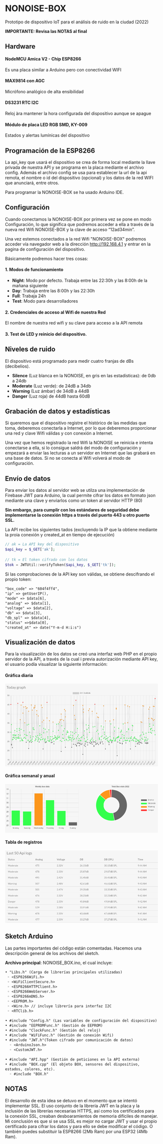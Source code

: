 # NONOISE-BOX
Prototipo de dispositivo IoT para el análisis de ruido en la ciudad (2022)

**IMPORTANTE: Revisa las NOTAS al final**

## Hardware

#### NodeMCU Amica V2 - Chip ESP8266
Es una placa similar a Arduino pero con conectividad WIFI
#### MAX9814 con AGC
Micrófono analógico de alta ensibilidad
#### DS3231 RTC I2C
Reloj àra mantener la hora configurada del dispositivo aunque se apague
#### Módulo de placa LED RGB SMD, KY-009
Estados y alertas lumínicas del dispositivo

## Programación de la ESP8266
La api_key que usará el dispositivo se crea de forma local mediante la llave privada de nuestra API y se programa en la placa mediante el archivo config. Además el archivo config se usa para establecer la url de la api remota, el nombre o id del dispositivo (opcional) y los datos de la red WIFI que anunciará, entre otros.

Para programar la NONOISE-BOX se ha usado Arduino IDE.
## Configuración
Cuando conectamos la NONOISE-BOX por primera vez se pone en modo Configuración, lo que significa que podremos acceder a ella a través de la nueva red Wifi NONOISE-BOX y la clave de acceso “12ad34min”.

Una vez estemos conectados a la red Wifi "NONOISE-BOX" podremos acceder vía navegador web a la dirección http://192.168.4.1 y entrar en la pagina de configuración del dispositivo.

Básicamente podremos hacer tres cosas:
#### 1. Modos de funcionamiento
+ **Night**: Modo por defecto. Trabaja entre las 22:30h y las 8:00h de la mañana siguiente
+ **Day**: Trabaja entre las 8:00h y las 22:30h
+ **Full**: Trabaja 24h
+ **Test**: Modo para desarrolladores
#### 2. Credenciales de acceso al Wifi de nuestra Red
El nombre de nuestra red wifi y su clave para acceso a la API remota
#### 3. Test de LED y reinicio del dispositivo.

## Niveles de ruido
El dispositivo está programado para medir cuatro franjas de dBs (decibelios).

 + **Silence** (Luz blanca en la NONOISE, en gris en las estadísticas): de 0db a 24db
 + **Moderate** (Luz verde): de 24dB a 34db
 + **Warning** (Luz ámbar) de 34dB a 44dB
 + **Danger** (Luz roja) de 44dB hasta 60dB

## Grabación de datos y estadísticas
Si queremos que el dispositivo registre el histórico de las medidas que toma, deberemos conectarla a Internet, por lo que deberemos proporcionar una red y clave Wifi válidas y con conexión a Internet.

Una vez que hemos registrado la red Wifi la NONOISE se reinicia e intenta conectarse a ella, si lo consigue saldrá del modo de configuración y empezará a enviar las lecturas a un servidor en Internet que las grabará en una base de datos. Si no se conecta al Wifi volverá al modo de configuración.

## Envío de datos
Para enviar los datos al servidor web se utilza una implementación de Firebase JWT para Arduino, la cual permite cifrar los datos en formato json mediante una clave y enviarlos como un token al servidor HTTP (80)

**Sin embargo, para cumplir con los estándares de seguridad debe implementarse la conexión https a través del puerto 443 u otro puerto SSL.**

La API recibe los siguientes tados (excluyendo la IP que la obtiene mediante la proia conexión y created_at en tiempo de ejecución)

```php
// ak = La API key del dispositivo
$api_key = $_GET['ak'];

// tk = El token cifrado con los datos
$tok = JWTUtil::verifyToken($api_key, $_GET['tk']);
```
Si las comprobaciones de la API key son válidas, se obtiene descifrando el propio token:
```
"box_code" => "604f4ff4",
"ip" => getUserIP(),
"mode" => $data[6],
"analog" => $data[1],
"voltage" => $data[2],
"db" => $data[3],
"db_spl" => $data[4],
"status" =>$data[0],
"created_at" => date("Y-m-d H:i:s")
```

## Visualización de datos
Para la visualización de los datos se creó una interfaz web PHP en el propio servidor de la API, a través de la cual i previa autorización mediante API key, el usuario podía visualizar la siguiente información:

#### Gráfica diaria
![Day graph](https://github.com/Parkteknia/NONOISE-Box/blob/main/docs/images/nonoise-24h.png)
#### Gráfica semanal y anual
![Global graph](https://github.com/Parkteknia/NONOISE-Box/blob/main/docs/images/nonoise-global.png)
#### Tabla de registros
![Stats table](https://github.com/Parkteknia/NONOISE-Box/blob/main/docs/images/nonoise-logs.png)

## Sketch Arduino
Las partes importantes del código están comentadas. Hacemos una descripción general de los archivos del sketch.

**Archivo principal**: NONOISE_BOX.ino, el cual incluye:

```
• "Libs.h" (Carga de librerías principales utilizadas)
 ◦ <ESP8266WiFi.h>
 ◦ <WiFiClientSecure.h>
 ◦ <ESP8266HTTPClient.h>
 ◦ <ESP8266WebServer.h>
 ◦ <ESP8266mDNS.h>
 ◦ <EEPROM.h>
 ◦ <Wire.h> // incluye librería para interfaz I2C
 ◦ <RTClib.h>

• #include "Config.h" (Las variables de configuración del dispositivo)
• #include "EEPROMFunc.h" (Gestión de EEPROM)
• #include "ClockFunc.h" (Gestión del reloj)
• #include "WiFiFunc.h" (Gestión de conexión Wifi)
• #include "JWT.h"(Token cifrado por comunicación de datos)
  ◦ <ArduinoJson.h>
  ◦ <CustomJWT.h>

• #include "API.hpp" (Gestión de peticiones en la API externa)
• #include "BOX.cpp" (El objeto BOX, sensores del dispositivo, estados, colores, etc).
  ◦ #include "BOX.h"
```
## NOTAS

El desarrollo de esta idea se detuvo en el momento que se intentó implementar SSL. El uso conjunto de la librería JWT en la placa y la inclusión de las librerías necesarias HTTPS, así como los certificados para la conexión SSL, creaban desboaramientos de memoria difíciles de manejar. Mi conclusión es que si se usa SSL es mejor no cargar JWT y usar el propio certificado para cifrar los datos y para ello se debe modificar el código. O también puedes substituir la ESP8266 (2Mb Ram) por una ESP32 (4Mb Ram).
